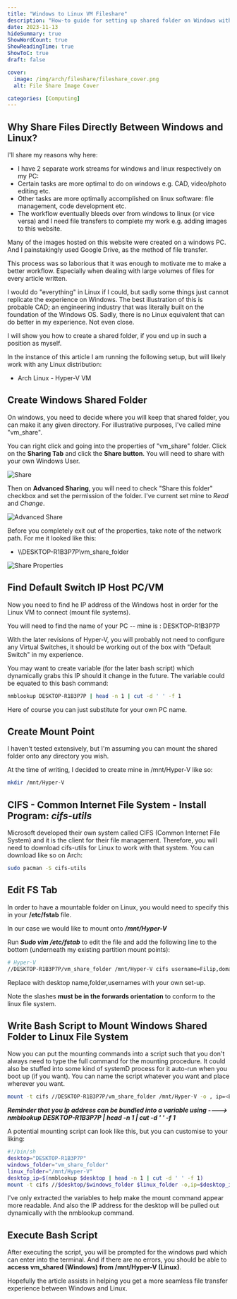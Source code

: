 ```yaml
---
title: "Windows to Linux VM Fileshare"
description: "How-to guide for setting up shared folder on Windows with your Hyper-V Linux VM"
date: 2023-11-13
hideSummary: true
ShowWordCount: true
ShowReadingTime: true
ShowToC: true
draft: false

cover:
  image: /img/arch/fileshare/fileshare_cover.png
  alt: File Share Image Cover

categories: [Computing]
---
```


## Why Share Files Directly Between Windows and Linux?

I'll share my reasons why here:

- I have 2 separate work streams for windows and linux respectively on my PC:
- Certain tasks are more optimal to do on windows e.g. CAD, video/photo editing etc.
- Other tasks are more optimally accomplished on linux software: file management, code development etc.
- The workflow eventually bleeds over from windows to linux (or vice versa) and I need file transfers to complete my work e.g. adding images to this website.

Many of the images hosted on this website were created on a windows PC. And I painstakingly used Google Drive, as the method of file transfer.

This process was so laborious that it was enough to motivate me to make a better workflow. Especially when dealing with large volumes of files for every article written.

I would do "everything" in Linux if I could, but sadly some things just cannot replicate the experience on Windows. The best illustration of this is probable CAD; an engineering industry that was literally built on the foundation of the Windows OS. Sadly, there is no Linux equivalent that can do better in my experience. Not even close.

I will show you how to create a shared folder, if you end up in such a position as myself.

In the instance of this article I am running the following setup, but will likely work with any Linux distribution:
- Arch Linux - Hyper-V VM

## Create Windows Shared Folder
On windows, you need to decide where you will keep that shared folder, you can make it any given directory. For illustrative purposes, I've called mine "vm_share".

You can right click and going into the properties of "vm_share" folder. Click on the **Sharing Tab** and click the **Share button**. You will need to share with your own Windows User.

![Share](/img/arch/fileshare/share.JPG#center)

Then on **Advanced Sharing**, you will need to check "Share this folder" checkbox and set the permission of the folder. I've current set mine to *Read* and *Change*.

![Advanced Share](/img/arch/fileshare/share_advanced.JPG#center)

Before you completely exit out of the properties, take note of the network path. For me it looked like this:
- \\\\DESKTOP-R1B3P7P\vm_share_folder

![Share Properties](/img/arch/fileshare/share_properties.JPG#center)

## Find Default Switch IP Host PC/VM
Now you need to find he IP address of the Windows host in order for the Linux VM to connect (mount file systems).

You will need to find the name of your PC -- mine is : DESKTOP-R1B3P7P

With the later revisions of Hyper-V, you will probably not need to configure any Virtual Switches, it should be working out of the box with "Default Switch" in my experience.

You may want to create variable (for the later bash script) which dynamically grabs this IP should it change in the future. The variable could be equated to this bash command:

```bash
nmblookup DESKTOP-R1B3P7P | head -n 1 | cut -d ' ' -f 1
```
Here of course you can just substitute for your own PC name.

## Create Mount Point
I haven't tested extensively, but I'm assuming you can mount the shared folder onto any directory you wish.

At the time of writing, I decided to create mine in /mnt/Hyper-V like so:
```bash
mkdir /mnt/Hyper-V
```

## CIFS - Common Internet File System - Install Program: *cifs-utils*
Microsoft developed their own system called CIFS (Common Internet File System) and it is the client for their file management. Therefore, you will need to download cifs-utils for Linux to work with that system. You can download like so on Arch:
```bash
sudo pacman -S cifs-utils
```

## Edit FS Tab
In order to have a mountable folder on Linux, you would need to specify this in your **/etc/fstab** file.

In our case we would like to mount onto ***/mnt/Hyper-V***

Run ***Sudo vim /etc/fstab*** to edit the file and add the following line to the bottom (underneath my existing partition mount points):

```bash
# Hyper-V
//DESKTOP-R1B3P7P/vm_share_folder /mnt/Hyper-V cifs username=Filip,domain=sealab,noauto,rw,users 0 0
```
Replace with desktop name,folder,usernames with your own set-up.

Note the slashes **must be in the forwards orientation** to conform to the linux file system.


## Write Bash Script to Mount Windows Shared Folder to Linux File System
Now you can put the mounting commands into a script such that you don't always need to type the full command for the mounting procedure. It could also be stuffed into some kind of systemD process for it auto-run when you boot up (if you want). You can name the script whatever you want and place wherever you want.

```bash
mount -t cifs //DESKTOP-R1B3P7P/vm_share_folder /mnt/Hyper-V -o , ip=<Enter your Host PC IP Address e.g. 152.41.97.1>
```
***Reminder that you Ip address can be bundled into a variable using ----> nmblookup DESKTOP-R1B3P7P | head -n 1 | cut -d ' ' -f 1***

A potential mounting script can look like this, but you can customise to your liking:
```bash
#!/bin/sh
desktop="DESKTOP-R1B3P7P"
windows_folder="vm_share_folder"
linux_folder="/mnt/Hyper-V"
desktop_ip=$(nmblookup $desktop | head -n 1 | cut -d ' ' -f 1)
mount -t cifs //$desktop/$windows_folder $linux_folder -o,ip=$desktop_ip
```
I've only extracted the variables to help make the mount command appear more readable. And also the IP address for the desktop will be pulled out dynamically with the nmblookup command.

## Execute Bash Script
After executing the script, you will be prompted for the windows pwd which can enter into the terminal. And if there are no errors, you should be able to **access vm_shared (Windows) from /mnt/Hyper-V (Linux)**.

Hopefully the article assists in helping you get a more seamless file transfer experience between Windows and Linux.
